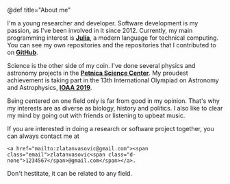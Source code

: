 @def title="About me"

I'm a young researcher and developer.
Software development is my passion, as I've been involved in it since 2012.
Currently, my main programming interest is **[Julia](https://julialang.org)**, a modern language for technical computing.
You can see my own repositories and the repositories that I contributed to on **[GitHub](https://github.com/zdroid)**.

Science is the other side of my coin.
I've done several physics and astronomy projects in the **[Petnica Science Center](http://petnica.rs/)**.
My proudest achievement is taking part in the 13th International Olympiad on Astronomy and Astrophysics, **[IOAA 2019](http://www.ioaa2019.hu/)**.

Being centered on one field only is far from good in my opinion.
That's why my interests are as diverse as biology, history and politics.
I also like to clear my mind by going out with friends or listening to upbeat music.

If you are interested in doing a research or software project together, you can always contact me at
~~~
<a href="mailto:zlatanvasovic@gmail.com"><span class="email">zlatanvasovic<span class="d-none">1234567</span>@gmail.com</span></a>.
~~~
Don't hestitate, it can be related to any field.

